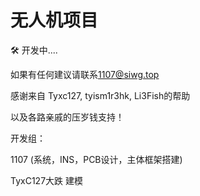 # 无人机项目



🛠️  开发中....

如果有任何建议请联系[1107@siwg.top](mailto:1107@siwg.top)

感谢来自 Tyxc127, tyism1r3hk, Li3Fish的帮助

以及各路亲戚的压岁钱支持！

开发组：

1107 (系统，INS，PCB设计，主体框架搭建)

TyxC127大跌     建模

